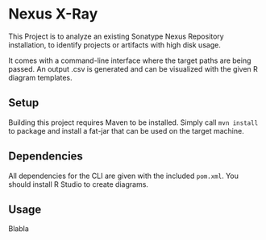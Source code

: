 # Nexus X-Ray



This Project is to analyze an existing Sonatype Nexus Repository 
installation, to identify projects or artifacts with high disk usage. 

It comes with a command-line interface where the target paths are 
being passed. An output .csv is generated and can be visualized
with the given R diagram templates.

## Setup

Building this project requires Maven to be installed. Simply 
call `mvn install` to package and install a fat-jar that
can be used on the target machine.


## Dependencies

All dependencies for the CLI are given with the included `pom.xml`. 
You should install R Studio to create diagrams.


## Usage

Blabla
